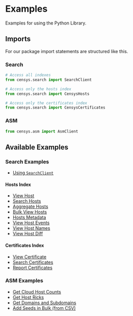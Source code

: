 # Examples

Examples for using the Python Library.

## Imports

For our package import statements are structured like this.

### Search

```python
# Access all indexes
from censys.search import SearchClient

# Access only the hosts index
from censys.search import CensysHosts

# Access only the certificates index
from censys.search import CensysCertificates
```

### ASM

```python
from censys.asm import AsmClient
```

## Available Examples

### Search Examples

- [Using `SearchClient`](search/search_client.py)

#### Hosts Index

- [View Host](search/view_host.py)
- [Search Hosts](search/search_hosts.py)
- [Aggregate Hosts](search/aggregate_hosts.py)
- [Bulk View Hosts](search/bulk_view_hosts.py)
- [Hosts Metadata](search/metadata_hosts.py)
- [View Host Events](search/view_host_events.py)
- [View Host Names](search/view_host_names.py)
- [View Host Diff](search/view_host_diff.py)

#### Certificates Index

- [View Certificate](search/view_cert.py)
- [Search Certificates](search/search_certs.py)
- [Report Certificates](search/report_certs.py)

### ASM Examples

- [Get Cloud Host Counts](asm/cloud_host_count.py)
- [Get Host Ricks](asm/get_host_risks.py)
- [Get Domains and Subdomains](asm/get_subdomains.py)
- [Add Seeds in Bulk (from CSV)](asm/add_seeds_bulk.py)
